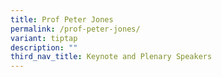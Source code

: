 ```yaml
---
title: Prof Peter Jones
permalink: /prof-peter-jones/
variant: tiptap
description: ""
third_nav_title: Keynote and Plenary Speakers
---
```

